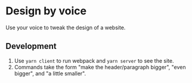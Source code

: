 Design by voice
==

Use your voice to tweak the design of a website.

## Development

1. Use `yarn client` to run webpack and `yarn server` to see the site.
2. Commands take the form "make the header/paragraph bigger", "even bigger", and "a little smaller".
